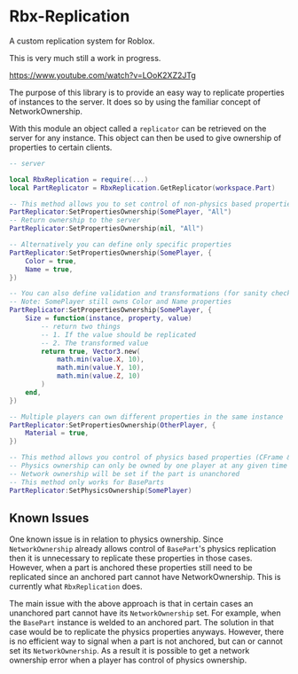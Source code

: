 # Rbx-Replication
A custom replication system for Roblox.

This is very much still a work in progress.

https://www.youtube.com/watch?v=LOoK2XZ2JTg

The purpose of this library is to provide an easy way to replicate properties of instances to the server. It does so by using the familiar concept of NetworkOwnership.

With this module an object called a `replicator` can be retrieved on the server for any instance. This object can then be used to give ownership of properties to certain clients.

```Lua
-- server

local RbxReplication = require(...)
local PartReplicator = RbxReplication.GetReplicator(workspace.Part)

-- This method allows you to set control of non-physics based properties
PartReplicator:SetPropertiesOwnership(SomePlayer, "All")
-- Return ownership to the server
PartReplicator:SetPropertiesOwnership(nil, "All")

-- Alternatively you can define only specific properties
PartReplicator:SetPropertiesOwnership(SomePlayer, {
	Color = true,
	Name = true,
})

-- You can also define validation and transformations (for sanity checks)
-- Note: SomePlayer still owns Color and Name properties
PartReplicator:SetPropertiesOwnership(SomePlayer, {
	Size = function(instance, property, value)
		-- return two things
		-- 1. If the value should be replicated
		-- 2. The transformed value
		return true, Vector3.new(
			math.min(value.X, 10),
			math.min(value.Y, 10),
			math.min(value.Z, 10)
		)
	end,
})

-- Multiple players can own different properties in the same instance
PartReplicator:SetPropertiesOwnership(OtherPlayer, {
	Material = true,
})

-- This method allows you control of physics based properties (CFrame & Velocities)
-- Physics ownership can only be owned by one player at any given time
-- Network ownership will be set if the part is unanchored
-- This method only works for BaseParts
PartReplicator:SetPhysicsOwnership(SomePlayer)
```

## Known Issues

One known issue is in relation to physics ownership. Since `NetworkOwnership` already allows control of `BasePart`'s physics replication then it is unnecessary to replicate these properties in those cases. However, when a part is anchored these properties still need to be replicated since an anchored part cannot have NetworkOwnership. This is currently what `RbxReplication` does.

The main issue with the above approach is that in certain cases an unanchored part cannot have its `NetworkOwnership` set. For example, when the `BasePart` instance is welded to an anchored part. The solution in that case would be to replicate the physics properties anyways. However, there is no efficient way to signal when a part is not anchored, but can or cannot set its `NetworkOwnership`. As a result it is possible to get a network ownership error when a player has control of physics ownership.